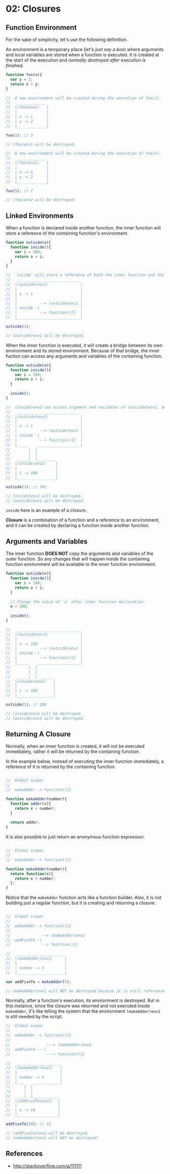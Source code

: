 # 02: Closures

## Function Environment

For the sake of simplicity, let's use the following definition.

An environment is a temporary place (*let's just say a box*) where arguments and local variables are stored when a function is executed. It is created at the start of the execution and *normally destroyed after execution is finished*.

```js
function foo(x){
  var y = 2;
  return x + y;
}

//  A new environment will be created during the execution of foo(1).
//   _____________
//  |(foo)env1:   |
//  |             |
//  | x -> 1      |
//  | y -> 2      | 
//  |_____________|

foo(1); // 3

// (foo)env1 will be destroyed.

//  A new environment will be created during the execution of foo(5).
//   _____________
//  |(foo)env2:   |
//  |             |
//  | x -> 5      |
//  | y -> 2      |
//  |_____________|

foo(5); // 7

// (foo)env2 will be destroyed.
```

## Linked Environments

When a function is declared inside another function, the inner function will store a reference of the containing function's environment.

```js
function outside(o){
  function inside(){
    var i = 100;
    return o + i;
  }
}

//  `inside` will store a reference of both the inner function and the current environment.
//   ____________________________
//  |(outside)env1:              |
//  |                            |
//  | o -> 1                     |
//  |                            |
//  |          --> (outside)env1 |
//  | inside -|                  |
//  |          --> function(){}  |
//  |____________________________|

outside(1);

// (outside)env1 will be destroyed.
```

When the inner function is executed, it will create a bridge between its own environment and its stored environment. Because of that bridge, the inner fuction can access any arguments and variables of the containing function.

```js
function outside(o){
  function inside(){
    var i = 100;
    return o + i;
  }
  
  inside();
}

//  (inside)env2 can access argument and variables of (outside)env1, because of the bridge between them.
//   ____________________________
//  |(outside)env1:              |
//  |                            |
//  | o -> 1                     |
//  |          --> (outside)env1 |
//  | inside -|                  |
//  |          --> function(){}  |
//  |_____    ___________________|
//        |  |
//        |  |
//   _____|  |________
//  |(inside)env2:    |      
//  |                 |
//  | i -> 100        | 
//  |_________________|

outside(1); // 101

// (inside)env2 will be destroyed.
// (outside)env1 will be destroyed.
```

`inside` here is an example of a closure. 

**Closure** is a combination of a function and a reference to an environment, and it can be created by declaring a function inside another function.

## Arguments and Variables

The inner function **DOES NOT** copy the arguments and variables of the outer function. So any changes that will happen inside the containing function environment will be available to the inner function environment.

```js
function outside(o){
  function inside(){
    var i = 100;
    return o + i;
  }
  
  // Change the value of `o` after inner function declaration.
  o = 100;
  
  inside();
}

//   ____________________________
//  |(outside)env1:              |
//  |                            |
//  | o -> 100                   |
//  |          --> (outside)env1 |
//  | inside -|                  |
//  |          --> function(){}  |
//  |_____    ___________________|
//        |  |
//        |  |
//   _____|  |_______
//  |(inside)env2:   |
//  |                |
//  | i -> 100       |
//  |________________|

outside(1); // 200

// (inside)env2 will be destroyed.
// (outside)env1 will be destroyed.
```

## Returning A Closure

Normally, when an inner function is created, it will not be executed immediately, rather it will be returned by the containing function.

In the example below, instead of executing the inner function immediately, a reference of it is returned by the containing function.

```js

//  Global scope:
//
//  makeAdder -> function(){}

function makeAdder(number){
  function adder(x){
    return x + number;
  }
  
  return adder;
}
```

It is also possible to just return an anonymous function expression.

```js

//  Global scope:
//
//  makeAdder -> function(){}

function makeAdder(number){
  return function(x){
    return x + number;
  };
}
```

Notice that the `makeAdder` function acts like a function builder. Also, it is not building just a regular function, but it is creating and returning a closure.

```js

//  Global scope:
//
//  makeAdder -> function(){}
//
//              --> (makeAdder)env1
//  addFiveTo -|                       
//              --> function(){}

//   _____________________
//  |(makeAdder)env1:     |
//  |                     |
//  | number -> 5         |
//  |_____________________|

var addFiveTo = makeAdder(5);

// (makeAdder)env1 will NOT be destroyed because it is still referenced by the closure `addFiveTo`.
```

Normally, after a function's execution, its environment is destroyed. But in this instance, since the closure was returned and not executed inside `makeAdder`, it's like telling the system that the environment `(makeAdder)env1` is still needed by the script.

```js
//  Global scope:
//
//  makeAdder -> function(){}      
//
//                ---> (makeAdder)env1   
//  addFiveTo ---|                       
//                ---> function(){}   

//   ___________________
//  |(makeAdder)env1:   |
//  |                   |
//  | number -> 5       |
//  |___    ____________|
//      |  |
//      |  |
//   ___|  |___________
//  |(addFiveTo)env2:  |
//  |                  |
//  | x -> 10          |
//  |__________________|

addFiveTo(10); // 15

// (addFiveTo)env2 will be destroyed.
// (makeAdder)env1 will NOT be destroyed!
```

## References
- http://stackoverflow.com/a/111111
